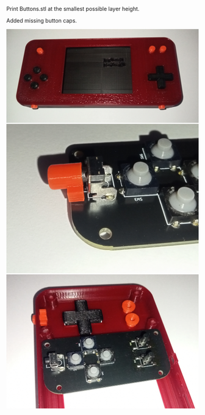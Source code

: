 Print Buttons.stl at the smallest possible layer height.

Added missing button caps.

![](/images/KBS_Top.jpg)
![](/images/KBS_LB2.jpg)
![](/images/KBS_Buttons1.jpg)